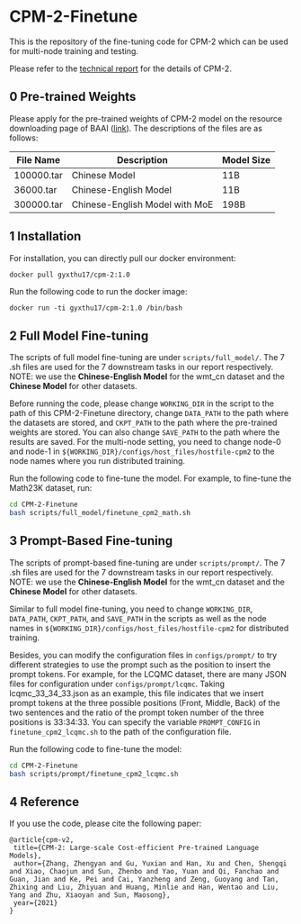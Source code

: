 # CPM-2-Finetune

This is the repository of the fine-tuning code for CPM-2 which can be used for multi-node training and testing.

Please refer to the [technical report](https://github.com/TsinghuaAI/tsinghuaai.github.io/blob/main/CPM-2.pdf) for the details of CPM-2.



## 0 Pre-trained Weights

Please apply for the pre-trained weights of CPM-2 model on the resource downloading page of BAAI ([link](https://resource.wudaoai.cn/home?ind=2&name=WuDao%20WenYuan&id=1394901846484627456)). The descriptions of the files are as follows:

| File Name  | Description                    | Model Size |
| ---------- | ------------------------------ | ---------- |
| 100000.tar | Chinese Model                  | 11B        |
| 36000.tar  | Chinese-English Model          | 11B        |
| 300000.tar | Chinese-English Model with MoE | 198B       |



## 1 Installation

For installation, you can directly pull our docker environment:

```bash
docker pull gyxthu17/cpm-2:1.0
```

Run the following code to run the docker image:
```[bash]
docker run -ti gyxthu17/cpm-2:1.0 /bin/bash
```

## 2 Full Model Fine-tuning

The scripts of full model fine-tuning are under `scripts/full_model/`. The 7 .sh files are used for the 7 downstream tasks in our report respectively. NOTE: we use the **Chinese-English Model** for the wmt\_cn dataset and the **Chinese Model** for other datasets.

Before running the code, please change `WORKING_DIR` in the script to the path of this CPM-2-Finetune directory, change `DATA_PATH` to the path where the datasets are stored, and `CKPT_PATH` to the path where the pre-trained weights are stored. You can also change `SAVE_PATH` to the path where the results are saved. For the multi-node setting, you need to change node-0 and node-1 in `${WORKING_DIR}/configs/host_files/hostfile-cpm2` to the node names where you run distributed training. 

Run the following code to fine-tune the model. For example, to fine-tune the Math23K dataset, run:

```bash
cd CPM-2-Finetune
bash scripts/full_model/finetune_cpm2_math.sh
```



## 3 Prompt-Based Fine-tuning

The scripts of prompt-based fine-tuning are under `scripts/prompt/`. The 7 .sh files are used for the 7 downstream tasks in our report respectively. NOTE: we use the **Chinese-English Model** for the wmt\_cn dataset and the **Chinese Model** for other datasets.

Similar to full model fine-tuning, you need to change `WORKING_DIR`, `DATA_PATH`, `CKPT_PATH`, and `SAVE_PATH` in the scripts as well as the node names in `${WORKING_DIR}/configs/host_files/hostfile-cpm2` for distributed training.

Besides, you can modify the configuration files in `configs/prompt/` to try different strategies to use the prompt such as the position to insert the prompt tokens. For example, for the LCQMC dataset, there are many JSON files for configuration under `configs/prompt/lcqmc`. Taking lcqmc\_33\_34\_33.json as an example, this file indicates that we insert prompt tokens at the three possible positions (Front, Middle, Back) of the two sentences and the ratio of the prompt token number of the three positions is 33:34:33. You can specify the variable `PROMPT_CONFIG` in `finetune_cpm2_lcqmc.sh` to the path of the configuration file.

Run the following code to fine-tune the model:

```bash
cd CPM-2-Finetune
bash scripts/prompt/finetune_cpm2_lcqmc.sh
```



## 4 Reference

If you use the code, please cite the following paper:

```
@article{cpm-v2,
 title={CPM-2: Large-scale Cost-efficient Pre-trained Language Models},
 author={Zhang, Zhengyan and Gu, Yuxian and Han, Xu and Chen, Shengqi and Xiao, Chaojun and Sun, Zhenbo and Yao, Yuan and Qi, Fanchao and Guan, Jian and Ke, Pei and Cai, Yanzheng and Zeng, Guoyang and Tan, Zhixing and Liu, Zhiyuan and Huang, Minlie and Han, Wentao and Liu, Yang and Zhu, Xiaoyan and Sun, Maosong},
 year={2021}
}
```





